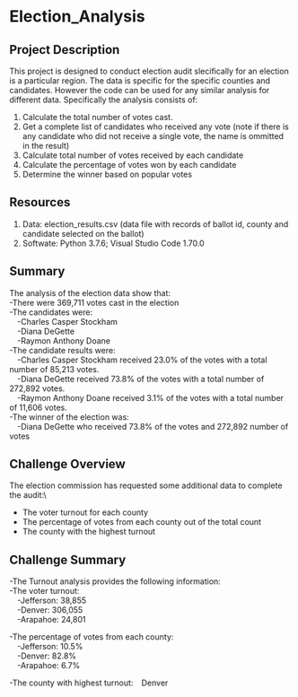 # Election_Analysis
## Project Description
This project is designed to conduct election audit slecifically for an election is a particular region. The data is specific for the specific counties and candidates. However the code can be used for any similar analysis for different data. Specifically the analysis consists of:
1. Calculate the total number of votes cast.
2. Get a complete list of candidates who received any vote (note if there is any candidate who did not receive a single vote, the name is ommitted in the result)
3. Calculate total number of votes received by each candidate
4. Calculate the percentage of votes won by each candidate
5. Determine the winner based on popular votes

## Resources 
1. Data: election_results.csv (data file with records of ballot id, county and candidate selected on the ballot)
2. Softwate: Python 3.7.6; Visual Studio Code 1.70.0

## Summary
The analysis of the election data show that:\
-There were 369,711 votes cast in the election\
-The candidates were:\
&emsp;-Charles Casper Stockham\
&emsp;-Diana DeGette\
&emsp;-Raymon Anthony Doane\
-The candidate results were:\
&emsp;-Charles Casper Stockham received 23.0% of the votes with a total number of 85,213 votes.\
&emsp;-Diana DeGette received 73.8% of the votes with a total number of 272,892 votes.\
&emsp;-Raymon Anthony Doane received 3.1% of the votes with a total number of 11,606 votes.\
-The winner of the election was:\
&emsp;-Diana DeGette who received 73.8% of the votes and 272,892 number of votes

## Challenge Overview
The election commission has requested some additional data to complete the audit:\
* The voter turnout for each county
* The percentage of votes from each county out of the total count
* The county with the highest turnout

## Challenge Summary
-The Turnout analysis provides the following information:\
-The voter turnout:\
&emsp;-Jefferson: 38,855\
&emsp;-Denver: 306,055\
&emsp;-Arapahoe: 24,801

-The percentage of votes from each county:\
&emsp;-Jefferson: 10.5%\
&emsp;-Denver: 82.8%\
&emsp;-Arapahoe: 6.7%

-The county with highest turnout: &ensp; Denver
